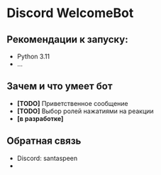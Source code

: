 # Discord WelcomeBot

## Рекомендации к запуску:

* Python 3.11
* ...

## Зачем и что умеет бот

* **\[TODO]** Приветственное сообщение
* **\[TODO]** Выбор ролей нажатиями на реакции
* **\[в разработке]**

## Обратная связь

* Discord: santaspeen
* 